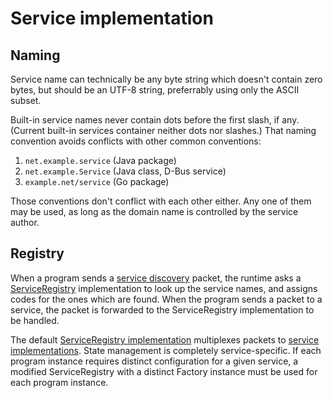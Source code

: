 # Service implementation

## Naming

Service name can technically be any byte string which doesn't contain zero
bytes, but should be an UTF-8 string, preferrably using only the ASCII subset.

Built-in service names never contain dots before the first slash, if any.
(Current built-in services container neither dots nor slashes.)  That naming
convention avoids conflicts with other common conventions:

  1. `net.example.service` (Java package)
  2. `net.example.Service` (Java class, D-Bus service)
  3. `example.net/service` (Go package)

Those conventions don't conflict with each other either.  Any one of them may
be used, as long as the domain name is controlled by the service author.


## Registry

When a program sends a [service discovery](Programming.md#service-discovery)
packet, the runtime asks a
[ServiceRegistry](https://godoc.org/github.com/tsavola/gate/run#ServiceRegistry)
implementation to look up the service names, and assigns codes for the ones
which are found.  When the program sends a packet to a service, the packet is
forwarded to the ServiceRegistry implementation to be handled.

The default
[ServiceRegistry implementation](https://godoc.org/github.com/tsavola/gate/service#Registry)
multiplexes packets to
[service implementations](https://godoc.org/github.com/tsavola/gate/service#Factory).
State management is completely service-specific.  If each program instance
requires distinct configuration for a given service, a modified ServiceRegistry
with a distinct Factory instance must be used for each program instance.

